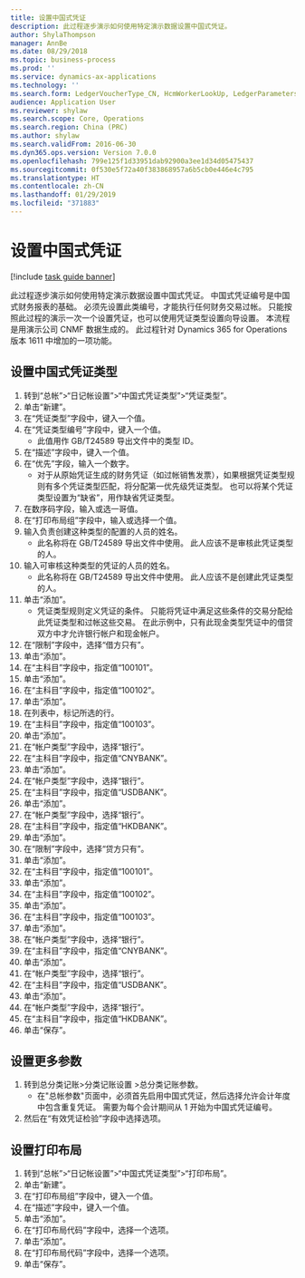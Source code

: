 ```yaml
---
title: 设置中国式凭证
description: 此过程逐步演示如何使用特定演示数据设置中国式凭证。
author: ShylaThompson
manager: AnnBe
ms.date: 08/29/2018
ms.topic: business-process
ms.prod: ''
ms.service: dynamics-ax-applications
ms.technology: ''
ms.search.form: LedgerVoucherType_CN, HcmWorkerLookUp, LedgerParameters, LedgerPrintLayoutGroup_CN
audience: Application User
ms.reviewer: shylaw
ms.search.scope: Core, Operations
ms.search.region: China (PRC)
ms.author: shylaw
ms.search.validFrom: 2016-06-30
ms.dyn365.ops.version: Version 7.0.0
ms.openlocfilehash: 799e125f1d33951dab92900a3ee1d34d05475437
ms.sourcegitcommit: 0f530e5f72a40f383868957a6b5cb0e446e4c795
ms.translationtype: HT
ms.contentlocale: zh-CN
ms.lasthandoff: 01/29/2019
ms.locfileid: "371883"
---
```

# <a name="set-up-chinese-vouchers"></a>设置中国式凭证

[!include [task guide banner](../../includes/task-guide-banner.md)]

此过程逐步演示如何使用特定演示数据设置中国式凭证。
中国式凭证编号是中国式财务报表的基础。 必须先设置此类编号，才能执行任何财务交易过帐。 只能按照此过程的演示一次一个设置凭证，也可以使用凭证类型设置向导设置。
本流程是用演示公司 CNMF 数据生成的。 此过程针对 Dynamics 365 for Operations 版本 1611 中增加的一项功能。


## <a name="set-up-chinese-voucher-type"></a>设置中国式凭证类型
1. 转到“总帐”>“日记帐设置”>“中国式凭证类型”>“凭证类型”。
2. 单击“新建”。
3. 在“凭证类型”字段中，键入一个值。
4. 在“凭证类型编号”字段中，键入一个值。
    * 此值用作 GB/T24589 导出文件中的类型 ID。  
5. 在“描述”字段中，键入一个值。
6. 在“优先”字段，输入一个数字。
    * 对于从原始凭证生成的财务凭证（如过帐销售发票），如果根据凭证类型规则有多个凭证类型匹配，将分配第一优先级凭证类型。  也可以将某个凭证类型设置为“缺省”，用作缺省凭证类型。  
7. 在数序码字段，输入或选一哥值。
8. 在“打印布局组”字段中，输入或选择一个值。
9. 输入负责创建这种类型的配置的人员的姓名。
    * 此名称将在 GB/T24589 导出文件中使用。 此人应该不是审核此凭证类型的人。  
10. 输入可审核这种类型的凭证的人员的姓名。
    * 此名称将在 GB/T24589 导出文件中使用。 此人应该不是创建此凭证类型的人。  
11. 单击“添加”。
    * 凭证类型规则定义凭证的条件。 只能将凭证中满足这些条件的交易分配给此凭证类型和过帐这些交易。 在此示例中，只有此现金类型凭证中的借贷双方中才允许银行帐户和现金帐户。  
12. 在“限制”字段中，选择“借方只有”。
13. 单击“添加”。
14. 在“主科目”字段中，指定值“100101”。
15. 单击“添加”。
16. 在“主科目”字段中，指定值“100102”。
17. 单击“添加”。
18. 在列表中，标记所选的行。
19. 在“主科目”字段中，指定值“100103”。
20. 单击“添加”。
21. 在“帐户类型”字段中，选择“银行”。
22. 在“主科目”字段中，指定值“CNYBANK”。
23. 单击“添加”。
24. 在“帐户类型”字段中，选择“银行”。
25. 在“主科目”字段中，指定值“USDBANK”。
26. 单击“添加”。
27. 在“帐户类型”字段中，选择“银行”。
28. 在“主科目”字段中，指定值“HKDBANK”。
29. 单击“添加”。
30. 在“限制”字段中，选择“贷方只有”。
31. 单击“添加”。
32. 在“主科目”字段中，指定值“100101”。
33. 单击“添加”。
34. 在“主科目”字段中，指定值“100102”。
35. 单击“添加”。
36. 在“主科目”字段中，指定值“100103”。
37. 单击“添加”。
38. 在“帐户类型”字段中，选择“银行”。
39. 在“主科目”字段中，指定值“CNYBANK”。
40. 单击“添加”。
41. 在“帐户类型”字段中，选择“银行”。
42. 在“主科目”字段中，指定值“USDBANK”。
43. 单击“添加”。
44. 在“帐户类型”字段中，选择“银行”。
45. 在“主科目”字段中，指定值“HKDBANK”。
46. 单击“保存”。

## <a name="setup-additional-parameters"></a>设置更多参数
1. 转到总分类记账>分类记账设置 >总分类记账参数。
    * 在"总帐参数"页面中，必须首先启用中国式凭证，然后选择允许会计年度中包含重复凭证。 需要为每个会计期间从 1 开始为中国式凭证编号。  
2. 然后在“有效凭证检验”字段中选择选项。

## <a name="set-up-the-print-layout"></a>设置打印布局
1. 转到“总帐”>“日记帐设置”>“中国式凭证类型”>“打印布局”。
2. 单击“新建”。
3. 在“打印布局组”字段中，键入一个值。
4. 在“描述”字段中，键入一个值。
5. 单击“添加”。
6. 在“打印布局代码”字段中，选择一个选项。
7. 单击“添加”。
8. 在“打印布局代码”字段中，选择一个选项。
9. 单击“保存”。

